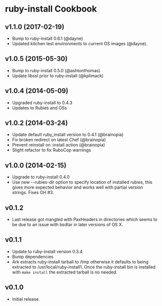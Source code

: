 ruby-install Cookbook
=====================

v1.1.0 (2017-02-19)
-------------------

* Bump to ruby-install 0.6.1 (@dayne)
* Updated kitchen test environments to current OS images (@dayne).

v1.0.5 (2015-05-30)
-------------------

* Bump to ruby-install 0.5.0 (@ashtonthomas)
* Update libssl prior to ruby-install (@kplimack)

v1.0.4 (2014-05-09)
-------------------

* Upgraded ruby-install to 0.4.3
* Updates to Rubies and OSs


v1.0.2 (2014-03-24)
-------------------

* Update default ruby_install version to 0.4.1 (@brainopia)
* Fix broken redirect on latest Chef (@brainopia)
* Prevent reinstall on :install action (@brainopia)
* Slight refactor to fix RuboCop warnings


v1.0.0 (2014-02-15)
-------------------

* Upgrade to ruby-install 0.4.0
* Use new --rubies-dir option to specify location of installed rubies,
  this gives more expected behavior and works well with partial version
  strings.  Fixes GH #3.

v0.1.2
-------

* Last release got mangled with PaxHeaders in directories which seems to be due
  to an issue with bsdtar in later versions of OS X.

v0.1.1
-------

* Update to ruby-install version 0.3.4
* Bump dependencies
* Ark extracts ruby-install tarball to /tmp otherwise it defaults to being
  extracted to /usr/local/ruby-install1.  Once the ruby-install bin is installed
  with `make install` the extracted tarball is no needed.

v0.1.0
------

* Initial release.
